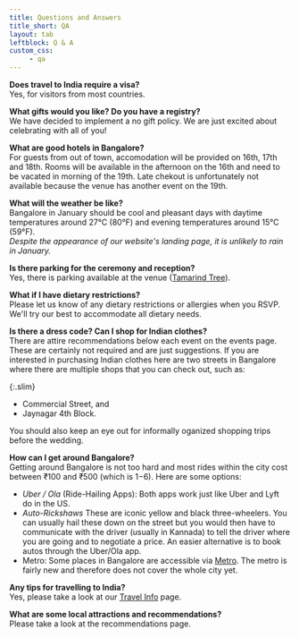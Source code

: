 ```yaml
---
title: Questions and Answers
title_short: QA
layout: tab
leftblock: Q & A
custom_css:
     - qa
---
```


**Does travel to India require a visa?**  
Yes, for visitors from most countries.


**What gifts would you like? Do you have a registry?**  
We have decided to implement a no gift policy. We are just excited about celebrating with all of you!


**What are good hotels in Bangalore?**  
For guests from out of town, accomodation will be provided on 16th, 17th and 18th. Rooms will be available in the afternoon on the 16th and need to be vacated in morning of the 19th. Late chekout is unfortunately not available because the venue has another event on the 19th.

**What will the weather be like?**  
Bangalore in January should be cool and pleasant days with daytime temperatures around 27°C (80°F) and evening temperatures around 15°C (59°F).  
*Despite the appearance of our website's landing page, it is unlikely to rain in January.*

**Is there parking for the ceremony and reception?**  
Yes, there is parking available at the venue ([Tamarind Tree](https://www.thetamarindtree.in/)).

**What if I have dietary restrictions?**  
Please let us know of any dietary restrictions or allergies when you RSVP. We'll try our best to accommodate all dietary needs. 

**Is there a dress code? Can I shop for Indian clothes?**  
There are attire recommendations below each event on the events page. These are certainly not required and are just suggestions. If you are interested in purchasing Indian clothes here are two streets in Bangalore where there are multiple shops that you can check out, such as:

{:.slim}
- Commercial Street, and
- Jaynagar 4th Block.

You should also keep an eye out for informally oganized shopping trips before the wedding.  

**How can I get around Bangalore?**  
Getting around Bangalore is not too hard and most rides within the city cost between ₹100 and ₹500 (which is $1-$6). Here are some options:
- *Uber / Ola* (Ride-Hailing Apps): Both apps work just like Uber and Lyft do in the US. 
- *Auto-Rickshaws* These are iconic yellow and black three-wheelers. You can usually hail these down on the street but you would then have to communicate with the driver (usually in Kannada) to tell the driver where you are going and to negotiate a price. An easier alternative is to book autos through the Uber/Ola app.  
- Metro: Some places in Bangalore are accessible via [Metro](https://english.bmrc.co.in/). The metro is fairly new and therefore does not cover the whole city yet.

**Any tips for travelling to India?**  
Yes, please take a look at our [Travel Info](/tabs/travel-info.html) page. 

**What are some local attractions and recommendations?**  
Please take a look at the recommendations page.
